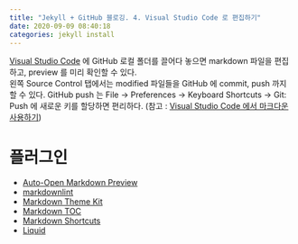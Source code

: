 ```yaml
---
title: "Jekyll + GitHub 블로깅. 4. Visual Studio Code 로 편집하기"
date: 2020-09-09 08:40:18
categories: jekyll install
---
```

[Visual Studio Code](https://code.visualstudio.com) 에 GitHub 로컬 폴더를 끌어다 놓으면 markdown 파일을 편집하고, preview 를 미리 확인할 수 있다.  
왼쪽 Source Control 탭에서는 modified 파일들을 GitHub 에 commit, push 까지 할 수 있다. GitHub push 는 File -> Preferences -> Keyboard Shortcuts -> Git: Push 에 새로운 키를 할당하면 편리하다. (참고 : [Visual Studio Code 에서 마크다운 사용하기](https://blog.weirdx.io/post/28723))  

# 플러그인
* [Auto-Open Markdown Preview](https://code.visualstudio.com/docs/languages/markdown)
* [markdownlint](https://marketplace.visualstudio.com/items?itemName=DavidAnson.vscode-markdownlint)
* [Markdown Theme Kit](https://marketplace.visualstudio.com/items?itemName=ms-vscode.Theme-MarkdownKit)
* [Markdown TOC](https://marketplace.visualstudio.com/items?itemName=AlanWalk.markdown-toc)
* [Markdown Shortcuts](https://marketplace.visualstudio.com/items?itemName=mdickin.markdown-shortcuts)
 * [Liquid](https://marketplace.visualstudio.com/items?itemName=sissel.shopify-liquid)